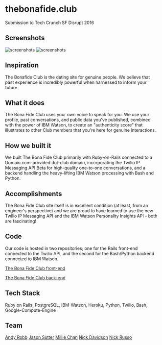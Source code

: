 # thebonafide.club
Submission to Tech Crunch SF Disrupt 2016 

## Screenshots 
![screenshots](/thebonafideclub-1.gif "TheBonaFideClub Demo")
![screenshots](/profile.png "TheBonaFideClub Profile Demo")

## Inspiration 
The Bonafide Club is the dating site for genuine people. We believe that past experience is incredibly powerful when harnessed to inform your future. 

## What it does
The Bona Fide Club uses your own voice to speak for you. We use your profile, past conversations, and public data you've published, combined with the power of IBM Watson, to create an "authenticity score" that illustrates to other Club members that you're here for genuine interactions.

## How we built it 
We built The Bona Fide Club primarily with Ruby-on-Rails connected to a Domain.com-provided dot-club domain, incorporating the Twilio IP Messaging API Beta for high-quality one-to-one conversations, and a backend handling the heavy-lifting IBM Watson processing with Bash and Python.

## Accomplishments 
The Bona Fide Club site itself is in excellent condition (at least, from an engineer's perspective) and we are proud to have learned to use the new Twilio IP Messaging API and the IBM Watson Personality Insights API - both are fascinating!

## Code 
Our code is hosted in two repositories; one for the Rails front-end connected to the Twilio API, and the second for the Bash/Python backend connected to IBM Watson.

[The Bona Fide Club front-end](https://github.com/milliechan/thebonafideclub)

[The Bona Fide Club back-end](https://github.com/arobb/thebonafideclub-processor)

## Tech Stack 
Ruby on Rails, PostgreSQL, IBM-Watson, Heroku, Python, Twilio, Bash, Google-Compute-Engine 

## Team
[Andy Robb](https://github.com/arobb)
[Jason Sutter](https://github.com/jasonsutter87)
[Millie Chan](https://github.com/milliechan)
[Nick Davidson](https://github.com/ndavidsonsf)
[Nick Russo](https://github.com/sinwav)



   
